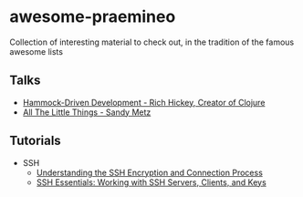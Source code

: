# awesome-praemineo

Collection of interesting material to check out, in the tradition of the famous awesome lists

## Talks

- [Hammock-Driven Development - Rich Hickey, Creator of Clojure](https://www.youtube.com/watch?v=f84n5oFoZBc)
- [All The Little Things - Sandy Metz](https://www.youtube.com/watch?v=8bZh5LMaSmE)

## Tutorials

- SSH
  - [Understanding the SSH Encryption and Connection Process](https://www.digitalocean.com/community/tutorials/understanding-the-ssh-encryption-and-connection-process)
  - [SSH Essentials: Working with SSH Servers, Clients, and Keys](https://www.digitalocean.com/community/tutorials/ssh-essentials-working-with-ssh-servers-clients-and-keys)
